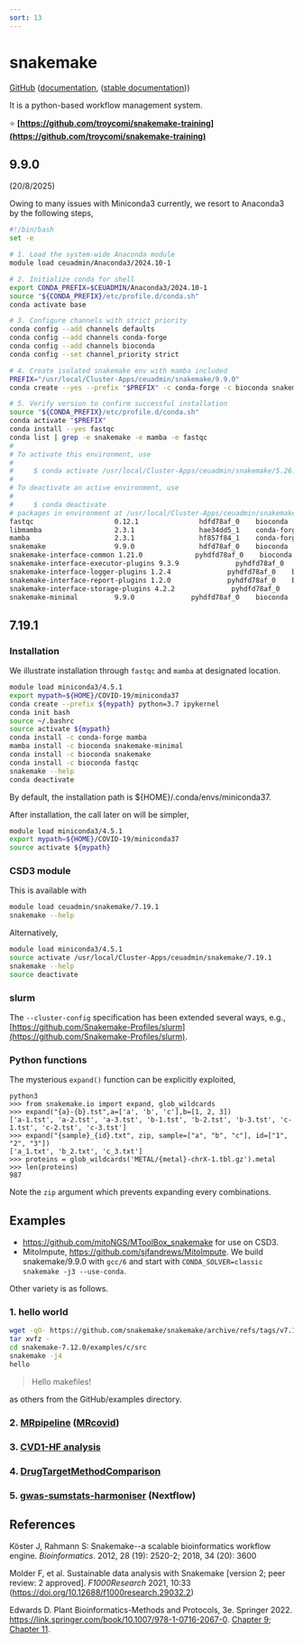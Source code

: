 ```yaml
---
sort: 13
---
```


# snakemake

[GitHub](https://github.com/snakemake/snakemake) ([documentation](https://snakemake.github.io/), ([stable documentation](https://snakemake.readthedocs.io/en/stable/)))

It is a python-based workflow management system.

:star: **[https://github.com/troycomi/snakemake-training](https://github.com/troycomi/snakemake-training)**

## 9.9.0

(20/8/2025)

Owing to many issues with Miniconda3 currently, we resort to Anaconda3 by the following steps,

```bash
#!/bin/bash
set -e

# 1. Load the system-wide Anaconda module
module load ceuadmin/Anaconda3/2024.10-1

# 2. Initialize conda for shell
export CONDA_PREFIX=$CEUADMIN/Anaconda3/2024.10-1
source "${CONDA_PREFIX}/etc/profile.d/conda.sh"
conda activate base

# 3. Configure channels with strict priority
conda config --add channels defaults
conda config --add channels conda-forge
conda config --add channels bioconda
conda config --set channel_priority strict

# 4. Create isolated snakemake env with mamba included
PREFIX="/usr/local/Cluster-Apps/ceuadmin/snakemake/9.9.0"
conda create --yes --prefix "$PREFIX" -c conda-forge -c bioconda snakemake mamba

# 5. Verify version to confirm successful installation
source "${CONDA_PREFIX}/etc/profile.d/conda.sh"
conda activate "$PREFIX"
conda install --yes fastqc
conda list | grep -e snakemake -e mamba -e fastqc
#
# To activate this environment, use
#
#     $ conda activate /usr/local/Cluster-Apps/ceuadmin/snakemake/5.26.1
#
# To deactivate an active environment, use
#
#     $ conda deactivate
# packages in environment at /usr/local/Cluster-Apps/ceuadmin/snakemake/9.9.0:
fastqc                    0.12.1               hdfd78af_0    bioconda
libmamba                  2.3.1                hae34dd5_1    conda-forge
mamba                     2.3.1                hf857f84_1    conda-forge
snakemake                 9.9.0                hdfd78af_0    bioconda
snakemake-interface-common 1.21.0             pyhdfd78af_0    bioconda
snakemake-interface-executor-plugins 9.3.9              pyhdfd78af_0    bioconda
snakemake-interface-logger-plugins 1.2.4              pyhdfd78af_0    bioconda
snakemake-interface-report-plugins 1.2.0              pyhdfd78af_0    bioconda
snakemake-interface-storage-plugins 4.2.2              pyhdfd78af_0    bioconda
snakemake-minimal         9.9.0              pyhdfd78af_0    bioconda
```

## 7.19.1

### Installation

We illustrate installation through `fastqc` and `mamba` at designated location.

```bash
module load miniconda3/4.5.1
export mypath=${HOME}/COVID-19/miniconda37
conda create --prefix ${mypath} python=3.7 ipykernel
conda init bash
source ~/.bashrc
source activate ${mypath}
conda install -c conda-forge mamba
mamba install -c bioconda snakemake-minimal
conda install -c bioconda snakemake
conda install -c bioconda fastqc
snakemake --help
conda deactivate
```

By default, the installation path is ${HOME}/.conda/envs/miniconda37.

After installation, the call later on will be simpler,

```bash
module load miniconda3/4.5.1
export mypath=${HOME}/COVID-19/miniconda37
source activate ${mypath}
```

### CSD3 module

This is available with

```bash
module load ceuadmin/snakemake/7.19.1
snakemake --help
```

Alternatively,

```bash
module load miniconda3/4.5.1
source activate /usr/local/Cluster-Apps/ceuadmin/snakemake/7.19.1
snakemake --help
source deactivate
```

### slurm

The `--cluster-config` specification has been extended several ways, e.g., [https://github.com/Snakemake-Profiles/slurm](https://github.com/Snakemake-Profiles/slurm).

### Python functions

The mysterious `expand()` function can be explicitly exploited,

```
python3
>>> from snakemake.io import expand, glob_wildcards
>>> expand("{a}-{b}.tst",a=['a', 'b', 'c'],b=[1, 2, 3])
['a-1.tst', 'a-2.tst', 'a-3.tst', 'b-1.tst', 'b-2.tst', 'b-3.tst', 'c-1.tst', 'c-2.tst', 'c-3.tst']
>>> expand("{sample}_{id}.txt", zip, sample=["a", "b", "c"], id=["1", "2", "3"])
['a_1.txt', 'b_2.txt', 'c_3.txt']
>>> proteins = glob_wildcards('METAL/{metal}-chrX-1.tbl.gz').metal
>>> len(proteins)
987
```

Note the `zip` argument which prevents expanding every combinations.

## Examples

- <https://github.com/mitoNGS/MToolBox_snakemake> for use on CSD3.
- MitoImpute, <https://github.com/sjfandrews/MitoImpute>. We build snakemake/9.9.0 with `gcc/6` and start with `CONDA_SOLVER=classic snakemake -j3 --use-conda`.

Other variety is as follows.

### 1. hello world

```bash
wget -qO- https://github.com/snakemake/snakemake/archive/refs/tags/v7.12.0.tar.gz | \
tar xvfz -
cd snakemake-7.12.0/examples/c/src
snakemake -j4
hello
```

> Hello makefiles!

as others from the GitHub/examples directory.

### 2. [MRpipeline](https://github.com/marcoralab/MRPipeline) ([MRcovid](https://github.com/marcoralab/MRcovid))

### 3. [CVD1-HF analysis](https://github.com/alhenry/cvd1-hf)

### 4. [DrugTargetMethodComparison](https://github.com/masadler/DrugTargetMethodComparison)

### 5. [gwas-sumstats-harmoniser](https://github.com/EBISPOT/gwas-sumstats-harmoniser) (Nextflow)

## References

Köster J, Rahmann S: Snakemake--a scalable bioinformatics workflow engine. _Bioinformatics_. 2012, 28 (19): 2520-2; 2018, 34 (20): 3600

Molder F, et al. Sustainable data analysis with Snakemake [version 2; peer review: 2 approved]. _F1000Research_ 2021, 10:33 (<https://doi.org/10.12688/f1000research.29032.2>)

Edwards D. Plant Bioinformatics-Methods and Protocols, 3e. Springer 2022. <https://link.springer.com/book/10.1007/978-1-0716-2067-0>. [Chapter 9](https://link.springer.com/protocol/10.1007/978-1-0716-2067-0_9); [Chapter 11](https://link.springer.com/protocol/10.1007/978-1-0716-2067-0_11).
